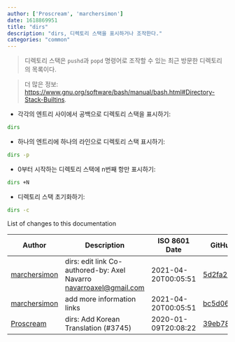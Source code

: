 ```yaml
---
author: ['Proscream', 'marchersimon']
date: 1618869951
title: "dirs"
description: "dirs, 디렉토리 스택을 표시하거나 조작한다."
categories: "common"
---
```

> 디렉토리 스택은 `pushd`과 `popd` 명령어로 조작할 수 있는 최근 방문한 디렉토리의 목록이다.

> 더 많은 정보: <https://www.gnu.org/software/bash/manual/bash.html#Directory-Stack-Builtins>.

- 각각의 엔트리 사이에서 공백으로 디렉토리 스택을 표시하기:

```bash
dirs
```

- 하나의 엔트리에 하나의 라인으로 디렉토리 스택 표시하기:

```bash
dirs -p
```

- 0부터 시작하는 디렉토리 스택에 n번째 항만 표시하기:

```bash
dirs +N
```

- 디렉토리 스택 초기화하기:

```bash
dirs -c
```
List of changes to this documentation


Author | Description | ISO 8601 Date | GitHub link
------|-----|-----|-----
[marchersimon](mailto:50295997+marchersimon@users.noreply.github.com) | dirs: edit link Co-authored-by: Axel Navarro <navarroaxel@gmail.com> | 2021-04-20T00:05:51 | [5d2fa2261db4](https://github.com/tldr-pages/tldr/commit/5d2fa2261db4d26e09c26f72f35d52e35dcf1bec)
[marchersimon](mailto:marchersimon@zohomail.eu) | add more information links | 2021-04-20T00:05:51 | [bc5d06ed1e1e](https://github.com/tldr-pages/tldr/commit/bc5d06ed1e1e112cfb368a38ae5918ef124cdc22)
[Proscream](mailto:proscream@naver.com) | dirs: Add Korean Translation (#3745) | 2020-01-09T20:08:22 | [39eb7831dda3](https://github.com/tldr-pages/tldr/commit/39eb7831dda3448084fa26a753fca67f5d896f90)

